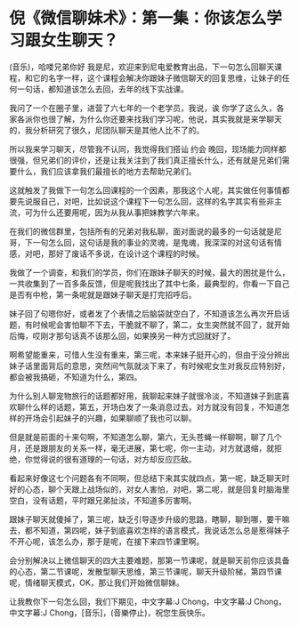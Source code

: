# 倪《微信聊妹术》：第一集：你该怎么学习跟女生聊天？

(音乐)，哈喽兄弟你好 我是尼，欢迎来到尼电爱教育出品，下一句怎么回聊天课程，和它的名字一样，这个课程会解决你跟妹子微信聊天的回复思维，让妹子的任何一句话，都知道该怎么去回，去年的线下实战课。

我问了一个在圈子里，进营了六七年的一个老学员，我说，诶 你学了这么久，各家各派你也很了解，为什么你还要来找我们学习呢，他说，其实我就是来学聊天的，我分析研究了很久，尼团队聊天是其他人比不了的。

所以我来学习聊天，尽管我不认同，我觉得我们搭讪 约会 晚回，现场能力同样都很强，但兄弟们的评价，还是让我关注到了我们真正擅长什么，还有就是兄弟们需要什么，我们应该拿我们最擅长的地方去帮助兄弟们。

这就触发了我做下一句怎么回课程的一个因素，那我这个人呢，其实做任何事情都要先说服自己，对吧，比如说这个课程下一句怎么回，这样的名字其实有些非主流，可为什么还要用呢，因为从我从事把妹教学六年来。

在我们的微信群里，包括所有的兄弟对我私聊，面对面说的最多的一句话就是尼哥，下一句怎么回，这句话是我的事业的灵魂，是鬼魂，我深深的对这句话有情感，对吧，那好了废话不多说，在设计这个课程的时候。

我做了一个调查，和我们的学员，你们在跟妹子聊天的时候，最大的困扰是什么，一共收集到了一百多条反馈，但是呢我找出了其中七条，最典型的，你看一下自己是否有中枪，第一条呢就是跟妹子聊天是打完招呼后。

妹子回了句嗯你好，或者发了个表情之后脑袋就空白了，不知道该怎么再次开启话题，有时候呢会害怕聊不下去，干脆就不聊了，第二，女生突然就不回了，就开始后悔，哎刚才那句话真不该那么回，如果换另一种方式回就好了。

啊希望能重来，可惜人生没有重来，第三呢，本来妹子挺开心的，但由于没分辨出妹子话里面背后的意思，突然间气氛就淡下来了，有时候呢女生对我反应特别好，都会被我搞砸，不知道为什么，第四。

为什么别人聊宠物旅行的话题都好用，我聊起来妹子就很冷淡，不知道妹子到底喜欢聊什么样的话题，第五，开场白发了一条消息过去，对方就没有回复，不知道怎样的开场会引起妹子的兴趣，如果聊顺了我也可以聊。

但是就是前面的十来句啊，不知道怎么聊，第六，无头苍蝇一样聊啊，聊了几个月，还是跟朋友的关系一样，毫无进展，第七呢，你一主动，对方就退缩，就拒绝，你觉得说的很有道理的一句话，对方却反应匹敌。

看起来好像这七个问题各有不同啊，但总结下来其实就四点，第一呢，缺乏聊天时好的心态，聊个天跟上战场似的，对女人害怕，对吧，第二呢，就是回复时脑海里空白，没有话题，平时跟兄弟扯淡，不知道多厉害啊。

跟妹子聊天就傻掉了，第三呢，缺乏引导逐步升级的思路，瞎聊，聊到哪，要干嘛去，都不知道，第四呢，妹子到底喜欢怎样的语言模式，我说话怎么总是惹得妹子不开心呢，该怎么办，那于是呢，在接下来四节课里啊。

会分别解决以上微信聊天的四大主要难题，那第一节课呢，就是聊天前你应该具备的心态，第二节课呢，发散型聊天思维，第三节课呢，聊天升级阶梯，第四节课呢，情绪聊天模式，OK，那让我们开始微信聊妹。

让我教你下一句怎么回，我们下期见，中文字幕:J Chong，中文字幕:J Chong，中文字幕:J Chong，[音乐]，(音樂停止)，祝您生辰快乐。

